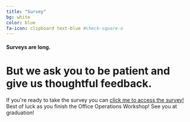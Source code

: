 ```yaml
---
title: "Survey"
bg: white
color: blue
fa-icon: clipboard text-blue #check-square-o
---
```


#### Surveys are long.

# But we ask you to be patient and give us thoughtful feedback.

If you're ready to take the survey you can [click me to access the survey!](http://goo.gl/forms/A5jBabX1Di)  Best of luck as you finish the Office Operations Workshop! See you at graduation!
